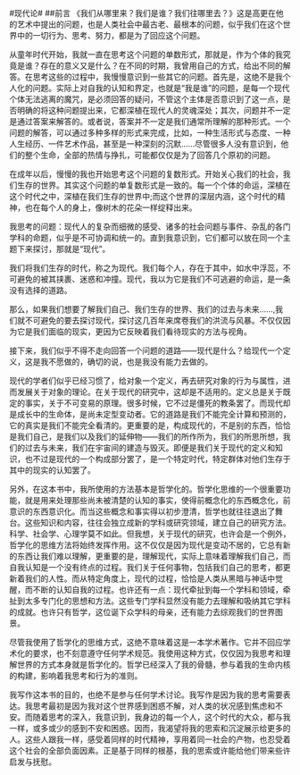 #现代论#
##前言
《我们从哪里来？我们是谁？我们往哪里去？》这是高更在他的艺术中提出的问题，也是人类社会中最古老、最根本的问题，似乎我们在这个世界中的一切行为、思考、努力，都是为了回应这个问题。

从童年时代开始，我就一直在思考这个问题的单数形式，那就是，作为个体的我究竟是谁？存在的意义又是什么？在不同的时期，我曾用自己的方式，给出不同的解答。在思考这些的过程中，我慢慢意识到一些其它的问题。首先是，这绝不是我个人化的问题。实际上对自我的认知和界定，也就是“我是谁”的问题，是每一个现代个体无法逃离的魔咒，是必须回答的疑问，不管这个主体是否意识到了这一点，是否明确的将这种问题提出来，它都深植在现代人的灵魂深处；其次，问题并不一定是通过答案来解答的。或者说，答案并不一定是我们通常所理解的那种形式。一个问题的解答，可以通过多种多样的形式来完成，比如，一种生活形式与态度、一种人生经历、一件艺术作品，甚至是一种深刻的沉默......尽管很多人没有意识到，他们的整个生命，全部的热情与挣扎，可能都仅仅是为了回答几个原初的问题。

在成年以后，慢慢的我也开始思考这个问题的复数形式。开始关心我们的社会，我们生存的世界。其实这个问题的单复数形式是一致的。每一个个体的命运，深植在这个时代之中，深植在我们生存的世界中;而这个世界的深层内涵，这个时代的精神，也在每个人的身上，像树木的花朵一样绽释出来。

我思考的问题：现代人的复杂而细微的感受、诸多的社会问题与事件、杂乱的各门学科的命题，似乎是不可协调和统一的。直到我意识到，它们都可以放在同一个主题下来探讨，那就是“现代”。

我们将我们生存的时代，称之为现代。我们每个人，存在于其中，如水中浮蕊，不可避免的被其挟裹、迷惑和冲撞。现代，我以为它是我们不可逃避的命运，是一条没有选择的道路。

那么，如果我们想要了解我们自己、我们生存的世界、我们的过去与未来......,我们就不可避免的要去探讨现代，探讨这几百年来席卷我们的洪流与风暴。不仅仅因为它是我们面临的现实，更因为它反映着我们看待现实的方法与视角。

接下来，我们似乎不得不走向回答一个问题的道路——现代是什么？给现代一个定义，这是我不愿做的，确切的说，也是我没有能力去做的。

现代的学者们似乎已经习惯了，给对象一个定义，再去研究对象的行为与属性，进而发展关于对象的理论。在关于现代的研究中，这却是不适用的。定义总是关于既定的事实，关于不可变易的原理。很多时候，它不过是僵死的教条罢了。而现代却是成长中的生命体，是尚未定型变动者。它的道路是我们不能完全计算和预测的，它的真实是我们不能完全看清的。更重要的是，构成现代的，不是别的东西，恰恰是我们自己，是我们以及我们的延伸物——我们的所作所为，我们的所思所想，我们的过去与未来，我们在宇宙间的建造与毁灭。即便是我们关于现代的定义和知识，也不过是现代的一个构成部分罢了，是一个特定时代，特定群体对他们生存于其中的现实的认知罢了。

另外，在这本书中，我所使用的方法基本是哲学化的。哲学化思维的一个很重要功能，就是用来处理那些尚未被清楚的认知的事实，使得前概念化的东西概念化，前意识的东西意识化。而当这些概念和事实得以初步澄清，哲学也就往往退出了舞台。这些知识和内容，往往会独立成新的学科或研究领域，建立自己的研究方法。科学、社会学、心理学莫不如此。但我想，关于现代的研究，也许会是一个例外，哲学化的思维方法将始终发挥作用。这不仅仅是因为现代是变动不居的，它总有新的东西让我们难以理解，更重要的是，理解现代，实际上意味着理解我们自己，而自我认知是一个没有终点的过程。我们关于任何事物，包括我们自己的思考，都更新着我们的人性。而从特定角度上，现代的过程，恰恰是人类从黑暗与神话中觉醒，而不断的认知自我的过程。也许还有一点：现代牵扯到每一个学科和领域，牵扯到太多专门化的思想和方法。这些专门学科显然没有能力去理解和吸纳其它学科的成就。也许只有哲学，这位诞下众学科的母亲，还有能力去综观我们的世界图景。

尽管我使用了哲学化的思维方式，这绝不意味着这是一本学术著作。它并不回应学术化的要求，也不刻意遵守任何学术规范。我使用这种方式，仅仅因为我思考和理解世界的方式本身就是哲学化的。哲学已经深入了我的骨髓，参与着我的生命内核的构建，影响着我思考和行为的准则。

我写作这本书的目的，也绝不是参与任何学术讨论。我写作是因为我的思考需要表达。我思考最初是因为我对这个世界感到困惑不解，对人类的状况感到焦虑和不安。而随着思考的深入，我意识到，我身边的每一个人，这个时代的大众，都与我一样，或多或少的感到不安和困惑。因而，我渴望将我的思索和沉淀展示给更多的人。这些人跟我一样，感受着同样的时代精神，享用着同一社会的产物，也忍受着这个社会的全部负面因素。正是基于同样的根基，我的思索或许能给他们带来些许启发与抚慰。
